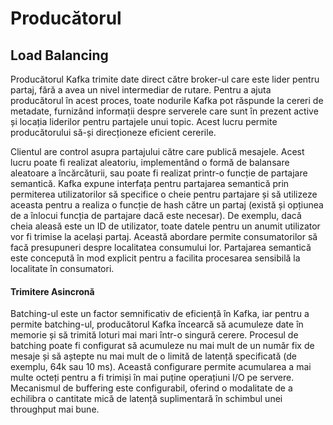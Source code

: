 # Producătorul

## Load Balancing

Producătorul Kafka trimite date direct către broker-ul care este lider pentru partaj, fără a avea un nivel intermediar de rutare. Pentru a ajuta producătorul în acest proces, toate nodurile Kafka pot răspunde la cereri de metadate, furnizând informații despre serverele care sunt în prezent active și locația liderilor pentru partajele unui topic. Acest lucru permite producătorului să-și direcționeze eficient cererile.

Clientul are control asupra partajului către care publică mesajele. Acest lucru poate fi realizat aleatoriu, implementând o formă de balansare aleatoare a încărcăturii, sau poate fi realizat printr-o funcție de partajare semantică. Kafka expune interfața pentru partajarea semantică prin permiterea utilizatorilor să specifice o cheie pentru partajare și să utilizeze aceasta pentru a realiza o funcție de hash către un partaj (există și opțiunea de a înlocui funcția de partajare dacă este necesar). De exemplu, dacă cheia aleasă este un ID de utilizator, toate datele pentru un anumit utilizator vor fi trimise la același partaj. Această abordare permite consumatorilor să facă presupuneri despre localitatea consumului lor. Partajarea semantică este concepută în mod explicit pentru a facilita procesarea sensibilă la localitate în consumatori.

#### Trimitere Asincronă

Batching-ul este un factor semnificativ de eficiență în Kafka, iar pentru a permite batching-ul, producătorul Kafka încearcă să acumuleze date în memorie și să trimită loturi mai mari într-o singură cerere. Procesul de batching poate fi configurat să acumuleze nu mai mult de un număr fix de mesaje și să aștepte nu mai mult de o limită de latență specificată (de exemplu, 64k sau 10 ms). Această configurare permite acumularea a mai multe octeți pentru a fi trimiși în mai puține operațiuni I/O pe servere. Mecanismul de buffering este configurabil, oferind o modalitate de a echilibra o cantitate mică de latență suplimentară în schimbul unei throughput mai bune.

